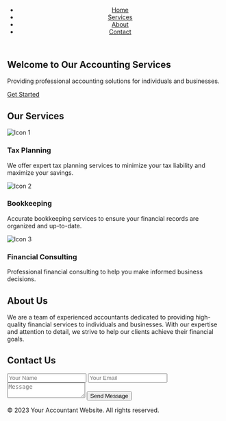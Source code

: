 <!DOCTYPE html>
<html>
<head>
  <title>Accountant Website</title>
  <link rel="stylesheet" href="styles.css">
</head>
<body>
  <header>
    <nav>
      <ul>
        <li><a href="#home">Home</a></li>
        <li><a href="#services">Services</a></li>
        <li><a href="#about">About</a></li>
        <li><a href="#contact">Contact</a></li>
      </ul>
    </nav>
  </header>
  
  <section id="home">
    <div class="container">
      <h1>Welcome to Our Accounting Services</h1>
      <p>Providing professional accounting solutions for individuals and businesses.</p>
      <a href="#contact" class="button">Get Started</a>
    </div>
  </section>
  
  <section id="services">
    <div class="container">
      <h2>Our Services</h2>
      <div class="service">
        <img src="icon1.png" alt="Icon 1">
        <h3>Tax Planning</h3>
        <p>We offer expert tax planning services to minimize your tax liability and maximize your savings.</p>
      </div>
      <div class="service">
        <img src="icon2.png" alt="Icon 2">
        <h3>Bookkeeping</h3>
        <p>Accurate bookkeeping services to ensure your financial records are organized and up-to-date.</p>
      </div>
      <div class="service">
        <img src="icon3.png" alt="Icon 3">
        <h3>Financial Consulting</h3>
        <p>Professional financial consulting to help you make informed business decisions.</p>
      </div>
    </div>
  </section>
  
  <section id="about">
    <div class="container">
      <h2>About Us</h2>
      <p>We are a team of experienced accountants dedicated to providing high-quality financial services to individuals and businesses. With our expertise and attention to detail, we strive to help our clients achieve their financial goals.</p>
    </div>
  </section>
  
  <section id="contact">
    <div class="container">
      <h2>Contact Us</h2>
      <form>
        <input type="text" placeholder="Your Name" required>
        <input type="email" placeholder="Your Email" required>
        <textarea placeholder="Message" required></textarea>
        <button type="submit">Send Message</button>
      </form>
    </div>
  </section>
  
  <footer>
    <div class="container">
      <p>&copy; 2023 Your Accountant Website. All rights reserved.</p>
    </div>
  </footer>
  
</body>
</html>
